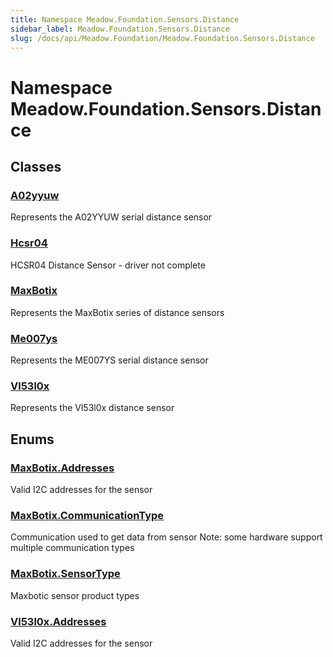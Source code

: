 ```yaml
---
title: Namespace Meadow.Foundation.Sensors.Distance
sidebar_label: Meadow.Foundation.Sensors.Distance
slug: /docs/api/Meadow.Foundation/Meadow.Foundation.Sensors.Distance
---
```

# Namespace Meadow.Foundation.Sensors.Distance
## Classes
### [A02yyuw](../Meadow.Foundation.Sensors.Distance/A02yyuw)
Represents the A02YYUW serial distance sensor
### [Hcsr04](../Meadow.Foundation.Sensors.Distance/Hcsr04)
HCSR04 Distance Sensor - driver not complete
### [MaxBotix](../Meadow.Foundation.Sensors.Distance/MaxBotix)
Represents the MaxBotix series of distance sensors
### [Me007ys](../Meadow.Foundation.Sensors.Distance/Me007ys)
Represents the ME007YS serial distance sensor
### [Vl53l0x](../Meadow.Foundation.Sensors.Distance/Vl53l0x)
Represents the Vl53l0x distance sensor
## Enums
### [MaxBotix.Addresses](../Meadow.Foundation.Sensors.Distance/MaxBotix.Addresses)
Valid I2C addresses for the sensor
### [MaxBotix.CommunicationType](../Meadow.Foundation.Sensors.Distance/MaxBotix.CommunicationType)
Communication used to get data from sensor
Note: some hardware support multiple communication types
### [MaxBotix.SensorType](../Meadow.Foundation.Sensors.Distance/MaxBotix.SensorType)
Maxbotic sensor product types
### [Vl53l0x.Addresses](../Meadow.Foundation.Sensors.Distance/Vl53l0x.Addresses)
Valid I2C addresses for the sensor
